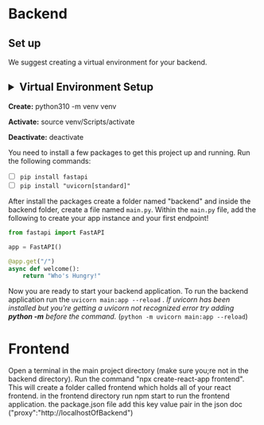 # Backend
## Set up
We suggest creating a virtual environment for your backend.

## <details> <summary>  Virtual Environment Setup</summary>


**Create:** python310 -m venv venv

**Activate:** source venv/Scripts/activate

**Deactivate:** deactivate

</details>

You need to install a few packages to get this project up and running. Run the following commands:
- [ ] `pip install fastapi`
- [ ] `pip install "uvicorn[standard]"`

After install the packages create a folder named "backend" and inside the backend folder, create a file named `main.py`. Within the `main.py` file, add the following to create your app instance and your first endpoint! 
``` python
from fastapi import FastAPI 

app = FastAPI()

@app.get("/")
async def welcome():
    return "Who's Hungry!"
```
Now you are ready to start your backend application. To run the backend application run the `uvicorn main:app --reload` . *If uvicorn has been installed but you're getting a uvicorn not recognized error try adding **python -m**  before the command.* (`python -m uvicorn main:app --reload`)


# Frontend
Open a terminal in the main project directory (make sure you;re not in the backend directory). Run the command "npx create-react-app frontend". This will create a folder called frontend which holds all of your react frontend. in the frontend directory run npm start to run the frontend application. the package.json file add this key value pair in the json doc ("proxy":"http://localhostOfBackend")
